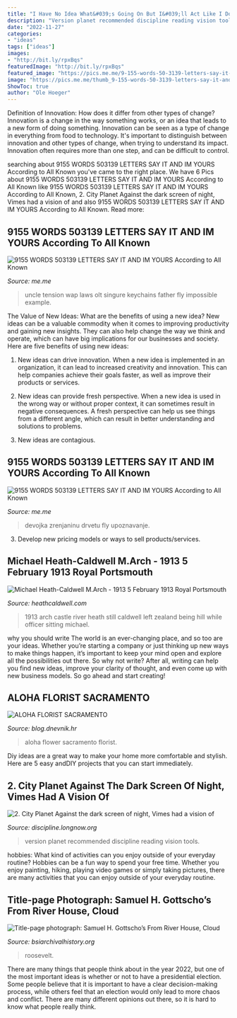 ```yaml
---
title: "I Have No Idea What&#039;s Going On But I&#039;ll Act Like I Do - Michael Heath-caldwell M.arch"
description: "Version planet recommended discipline reading vision tools"
date: "2022-11-27"
categories:
- "ideas"
tags: ["ideas"]
images:
- "http://bit.ly/rpxBqs"
featuredImage: "http://bit.ly/rpxBqs"
featured_image: "https://pics.me.me/9-155-words-50-3139-letters-say-it-and-im-yours-according-67330483.png"
image: "https://pics.me.me/thumb_9-155-words-50-3139-letters-say-it-and-im-yours-according-67330483.png"
ShowToc: true
author: "Ole Hoeger"
---
```



Definition of Innovation: How does it differ from other types of change?
Innovation is a change in the way something works, or an idea that leads to a new form of doing something. Innovation can be seen as a type of change in everything from food to technology. It's important to distinguish between innovation and other types of change, when trying to understand its impact. Innovation often requires more than one step, and can be difficult to control.

	

		
searching about 9155 WORDS 503139 LETTERS SAY IT AND IM YOURS According to All Known you've came to the right place. We have 6 Pics about 9155 WORDS 503139 LETTERS SAY IT AND IM YOURS According to All Known like 9155 WORDS 503139 LETTERS SAY IT AND IM YOURS According to All Known, 2. City Planet Against the dark screen of night, Vimes had a vision of and also 9155 WORDS 503139 LETTERS SAY IT AND IM YOURS According to All Known. Read more:
		
    
## 9155 WORDS 503139 LETTERS SAY IT AND IM YOURS According To All Known

<img loading=lazy src="https://pics.me.me/thumb_9-155-words-50-3139-letters-say-it-and-im-yours-according-67330483.png" onerror="this.onerror=null;this.src='https://tse2.mm.bing.net/th?id=OIP.y4XWXF4Hpukr3u4_0b95cgAAAA&amp;pid=15.1';" alt="9155 WORDS 503139 LETTERS SAY IT AND IM YOURS According to All Known">

_Source: me.me_

>uncle tension wap laws olt singure keychains father fly impossible example. 

	

The Value of New Ideas: What are the benefits of using a new idea?
New ideas can be a valuable commodity when it comes to improving productivity and gaining new insights. They can also help change the way we think and operate, which can have big implications for our businesses and society. Here are five benefits of using new ideas:
1. New ideas can drive innovation. When a new idea is implemented in an organization, it can lead to increased creativity and innovation. This can help companies achieve their goals faster, as well as improve their products or services.

2. New ideas can provide fresh perspective. When a new idea is used in the wrong way or without proper context, it can sometimes result in negative consequences. A fresh perspective can help us see things from a different angle, which can result in better understanding and solutions to problems.

3. New ideas are contagious.

    
## 9155 WORDS 503139 LETTERS SAY IT AND IM YOURS According To All Known

<img loading=lazy src="https://pics.me.me/9-155-words-50-3139-letters-say-it-and-im-yours-according-67330483.png" onerror="this.onerror=null;this.src='https://tse2.mm.bing.net/th?id=OIP.83DbjMd8w8DAPHkfLrngOAHaf-&amp;pid=15.1';" alt="9155 WORDS 503139 LETTERS SAY IT AND IM YOURS According to All Known">

_Source: me.me_

>devojka zrenjaninu drvetu fly upoznavanje. 

	

3. Develop new pricing models or ways to sell products/services.

    
## Michael Heath-Caldwell M.Arch - 1913 5 February 1913 Royal Portsmouth

<img loading=lazy src="http://www.heathcaldwell.com/yahoo_site_admin/assets/images/1913_Ormuz_Caslte.11722042_std.jpg" onerror="this.onerror=null;this.src='https://tse2.mm.bing.net/th?id=OIP.-AoFNRKxRNRXs2p3dh5m6gHaHk&amp;pid=15.1';" alt="Michael Heath-Caldwell M.Arch - 1913 5 February 1913 Royal Portsmouth">

_Source: heathcaldwell.com_

>1913 arch castle river heath still caldwell left zealand being hill while officer sitting michael. 

	

why you should write
The world is an ever-changing place, and so too are your ideas. Whether you’re starting a company or just thinking up new ways to make things happen, it’s important to keep your mind open and explore all the possibilities out there. So why not write? After all, writing can help you find new ideas, improve your clarity of thought, and even come up with new business models. So go ahead and start creating!

    
## ALOHA FLORIST SACRAMENTO

<img loading=lazy src="http://bit.ly/rpxBqs" onerror="this.onerror=null;this.src='https://tse1.mm.bing.net/th?id=OIP.l8eS8OxW2X1i-x4HYYWk5AHaFS&amp;pid=15.1';" alt="ALOHA FLORIST SACRAMENTO">

_Source: blog.dnevnik.hr_

>aloha flower sacramento florist. 

	

Diy ideas are a great way to make your home more comfortable and stylish. Here are 5 easy andDIY projects that you can start immediately.

    
## 2. City Planet Against The Dark Screen Of Night, Vimes Had A Vision Of

<img loading=lazy src="http://discipline.longnow.org/DISCIPLINE_footnotes/2_-_City_Planet_files/untitled_2.jpg" onerror="this.onerror=null;this.src='https://tse2.mm.bing.net/th?id=OIP.Z7GyEhUgM9P-rB3sMII30wHaLB&amp;pid=15.1';" alt="2. City Planet Against the dark screen of night, Vimes had a vision of">

_Source: discipline.longnow.org_

>version planet recommended discipline reading vision tools. 

	

hobbies: What kind of activities can you enjoy outside of your everyday routine?
Hobbies can be a fun way to spend your free time. Whether you enjoy painting, hiking, playing video games or simply taking pictures, there are many activities that you can enjoy outside of your everyday routine.

    
## Title-page Photograph: Samuel H. Gottscho’s From River House, Cloud

<img loading=lazy src="https://www.bsiarchivalhistory.org/BSI_Archival_History/Woodys_World_files/droppedImage_13.jpg" onerror="this.onerror=null;this.src='https://tse1.mm.bing.net/th?id=OIP.8wLBw7xCubd0DvL1leX09QAAAA&amp;pid=15.1';" alt="Title-page photograph: Samuel H. Gottscho’s From River House, Cloud">

_Source: bsiarchivalhistory.org_

>roosevelt. 

	

There are many things that people think about in the year 2022, but one of the most important ideas is whether or not to have a presidential election. Some people believe that it is important to have a clear decision-making process, while others feel that an election would only lead to more chaos and conflict. There are many different opinions out there, so it is hard to know what people really think.

